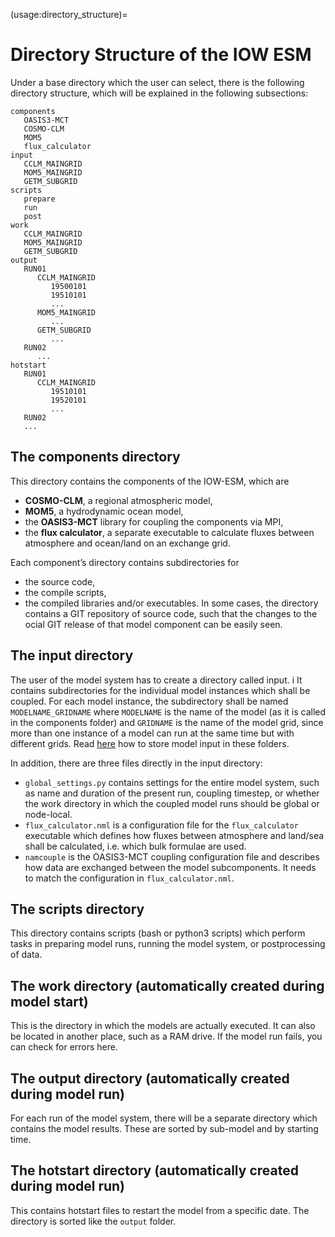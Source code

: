 (usage:directory_structure)=
# Directory Structure of the IOW ESM

Under a base directory which the user can select, there is the following directory structure, which will be explained in the following subsections:

```
components
   OASIS3-MCT
   COSMO-CLM
   MOM5
   flux_calculator
input
   CCLM_MAINGRID
   MOM5_MAINGRID
   GETM_SUBGRID
scripts
   prepare
   run
   post
work
   CCLM_MAINGRID
   MOM5_MAINGRID
   GETM_SUBGRID
output
   RUN01
      CCLM_MAINGRID
         19500101
         19510101
         ...
      MOM5_MAINGRID
         ...
      GETM_SUBGRID
         ...
   RUN02
      ...
hotstart
   RUN01
      CCLM_MAINGRID
         19510101
         19520101
         ...
   RUN02
   ...
```

## The components directory

This directory contains the components of the IOW-ESM, which are
* **COSMO-CLM**, a regional atmospheric model,
* **MOM5**, a hydrodynamic ocean model,
* the **OASIS3-MCT** library for coupling the components via MPI,
* the **flux calculator**, a separate executable to calculate fluxes between atmosphere and ocean/land on an exchange grid.

Each component’s directory contains subdirectories for
* the source code,
* the compile scripts,
* the compiled libraries and/or executables.
In some cases, the directory contains a GIT repository of source code, such that the changes
to the ocial GIT release of that model component can be easily seen.

## The input directory

The user of the model system has to create a directory called input. i
It contains subdirectories for the individual model instances which shall be coupled. 
For each model instance, the subdirectory shall be named `MODELNAME_GRIDNAME` where `MODELNAME` is the name of the model (as it is called in the components folder) and `GRIDNAME` is the name of the model grid, since more than one instance of a model can run at the same time but with different grids. 
Read [here](usage:prepare_input_folders) how to store model input in these folders.

In addition, there are three files directly in the input directory:
* `global_settings.py` contains settings for the entire model system, such as name and duration of the present run, coupling timestep, or whether the work directory in which the coupled model runs should be global or node-local.
* `flux_calculator.nml` is a configuration file for the `flux_calculator` executable which defines how fluxes between atmosphere and land/sea shall be calculated, i.e. which bulk formulae are used.
* `namcouple` is the OASIS3-MCT coupling configuration file and describes how data are exchanged between the model subcomponents. It needs to match the configuration in `flux_calculator.nml`.

## The scripts directory

This directory contains scripts (bash or python3 scripts) which perform tasks in preparing model runs, running the model system, or postprocessing of data.

## The work directory (automatically created during model start)

This is the directory in which the models are actually executed. It can also be located in another place, such as a RAM drive. 
If the model run fails, you can check for errors here.

## The output directory (automatically created during model run)

For each run of the model system, there will be a separate directory which contains the model results. 
These are sorted by sub-model and by starting time.

## The hotstart directory (automatically created during model run)

This contains hotstart files to restart the model from a specific date. 
The directory is sorted like the `output` folder.
